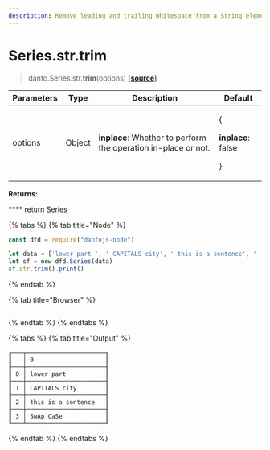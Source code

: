 ```yaml
---
description: Remove leading and trailing Whitespace from a String element
---
```


# Series.str.trim

> danfo.Series.str.**trim**(options)  **\[**[**source**](https://github.com/opensource9ja/danfojs/blob/master/danfojs/src/core/strings.js#L293)**]**

| Parameters | Type   | Description                                                     | Default                                                |
| ---------- | ------ | --------------------------------------------------------------- | ------------------------------------------------------ |
| options    | Object | **inplace**: Whether to perform the operation in-place or not.  | <p>{</p><p><strong>inplace</strong>: false</p><p>}</p> |

**Returns:**

&#x20;        ****         return Series

{% tabs %}
{% tab title="Node" %}
```javascript
const dfd = require("danfojs-node")

let data = ['lower part ', ' CAPITALS city', ' this is a sentence', '  SwAp CaSe']
let sf = new dfd.Series(data)
sf.str.trim().print()
```
{% endtab %}

{% tab title="Browser" %}
```
```
{% endtab %}
{% endtabs %}

{% tabs %}
{% tab title="Output" %}
```
╔═══╤══════════════════════╗
║   │ 0                    ║
╟───┼──────────────────────╢
║ 0 │ lower part           ║
╟───┼──────────────────────╢
║ 1 │ CAPITALS city        ║
╟───┼──────────────────────╢
║ 2 │ this is a sentence   ║
╟───┼──────────────────────╢
║ 3 │ SwAp CaSe            ║
╚═══╧══════════════════════╝
```
{% endtab %}
{% endtabs %}

